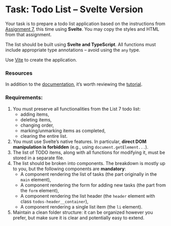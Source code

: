 # Task: Todo List – Svelte Version

Your task is to prepare a todo list application based on the instructions from [Assignment 7](../../W07/Lab/LabEn.md), this time using **Svelte**. You may copy the styles and HTML from that assignment.

The list should be built using **Svelte and TypeScript**. All functions must include appropriate type annotations – avoid using the `any` type.

Use [Vite](https://vite.dev/) to create the application.

### Resources

In addition to the [documentation](https://svelte.dev/docs/svelte/overview), it’s worth reviewing the [tutorial](https://svelte.dev/tutorial/svelte/welcome-to-svelte).

### Requirements:

1. You must preserve all functionalities from the List 7 todo list:
   - adding items,
   - deleting items,
   - changing order,
   - marking/unmarking items as completed,
   - clearing the entire list.
1. You must use Svelte’s native features. In particular, **direct DOM manipulation is forbidden** (e.g., using `document.getElement...`).
1. The list of TODO items, along with all functions for modifying it, must be stored in a separate file.
1. The list should be broken into components. The breakdown is mostly up to you, but the following components are **mandatory**:
   - A component rendering the list of tasks (the part originally in the `main` element),
   - A component rendering the form for adding new tasks (the part from the `form` element),
   - A component rendering the list header (the `header` element with class `todos-header__container`),
   - A component rendering a single list item (the `li` element).
1. Maintain a clean folder structure: it can be organized however you prefer, but make sure it is clear and potentially easy to extend.
